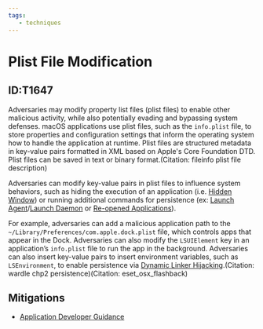 ```yaml
---
tags:
   - techniques
---
```

# Plist File Modification
## ID:T1647
Adversaries may modify property list files (plist files) to enable other malicious activity, while also potentially evading and bypassing system defenses. macOS applications use plist files, such as the <code>info.plist</code> file, to store properties and configuration settings that inform the operating system how to handle the application at runtime. Plist files are structured metadata in key-value pairs formatted in XML based on Apple's Core Foundation DTD. Plist files can be saved in text or binary format.(Citation: fileinfo plist file description) 

Adversaries can modify key-value pairs in plist files to influence system behaviors, such as hiding the execution of an application (i.e. [Hidden Window](/mitre/techniques/T1564/003)) or running additional commands for persistence (ex: [Launch Agent](/mitre/techniques/T1543/001)/[Launch Daemon](/mitre/techniques/T1543/004) or [Re-opened Applications](/mitre/techniques/T1547/007)).

For example, adversaries can add a malicious application path to the `~/Library/Preferences/com.apple.dock.plist` file, which controls apps that appear in the Dock. Adversaries can also modify the <code>LSUIElement</code> key in an application’s <code>info.plist</code> file  to run the app in the background. Adversaries can also insert key-value pairs to insert environment variables, such as <code>LSEnvironment</code>, to enable persistence via [Dynamic Linker Hijacking](/mitre/techniques/T1574/006).(Citation: wardle chp2 persistence)(Citation: eset_osx_flashback)
## Mitigations
* [Application Developer Guidance](mitigations/M1013)
